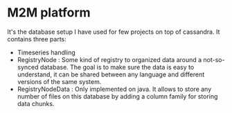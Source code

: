 
M2M platform
============

It's the database setup I have used for few projects on top of cassandra. It contains three parts:

* Timeseries handling
* RegistryNode : Some kind of registry to organized data around a not-so-synced database. 
The goal is to make sure the data is easy to understand, it can be shared between any language and different versions
of the same system.
* RegistryNodeData : Only implemented on java. It allows to store any number of files on this database by adding
a column family for storing data chunks.
